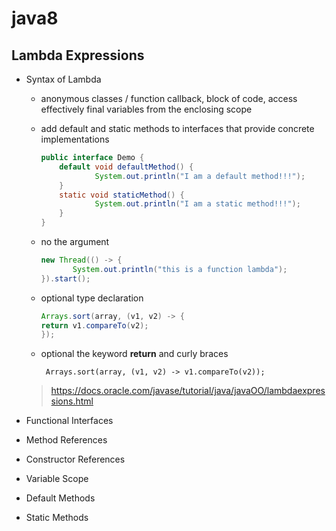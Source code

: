 # java8

## Lambda Expressions
 - Syntax of Lambda
    * anonymous classes / function callback, block of code, access effectively final variables from the enclosing scope
    * add default and static methods to interfaces that provide concrete implementations
    
    	``` java
      	public interface Demo { 
        	default void defaultMethod() {
            		System.out.println("I am a default method!!!");
        	}
        	static void staticMethod() {
            		System.out.println("I am a static method!!!");
        	}
    	}

   
    * no the argument
    
    	``` java
        new Thread(() -> {
			   System.out.println("this is a function lambda");
		}).start();

    * optional type declaration
    
    	``` java
        Arrays.sort(array, (v1, v2) -> {
		return v1.compareTo(v2);
		});
    
    * optional the keyword **return** and curly braces
    
    	`
		Arrays.sort(array, (v1, v2) -> v1.compareTo(v2));`
    
	> https://docs.oracle.com/javase/tutorial/java/javaOO/lambdaexpressions.html
	
 - Functional Interfaces
 - Method References
 - Constructor References
 - Variable Scope
 - Default Methods
 - Static Methods

